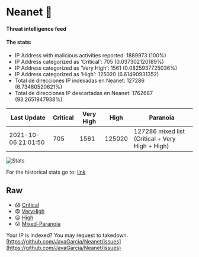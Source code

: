 # Neanet :hocho:
#### Threat intelligence feed
#### The stats:

- IP Address with malicious activities reported: 1889973 (100%)
- IP Address categorized as 'Critical':  705 (0.037302120189%)
- IP Address categorized as 'Very High':  1561 (0.0825937725036%)
- IP Address categorized as 'High':  125020 (6.61490931352)
- Total de direcciones IP indexadas en Neanet:  127286 (6.73480520621%)
- Total de direcciones IP descartadas en Neanet:  1762687 (93.2651947938%)

| Last Update | Critical | Very High | High | Paranoia |
| --- | --- | --- | --- | --- |
| 2021-10-06 21:01:50 | 705 | 1561 | 125020 | 127286 mixed list (Critical + Very High + High)|

![Stats](https://docs.google.com/spreadsheets/d/e/2PACX-1vSnaNMIXVabIpDJjufMlzH7poXnshF3mgd8Is1g9ytUEzVsP5my4Trn8f-xkoLLQ38xpL3HtmUexLo6/pubchart?oid=501124687&format=image)

For the historical stats go to: [link](/stats.csv)
## Raw
- :scream: [Critical](https://raw.githubusercontent.com/JavaGarcia/Neanet/master/blacklists/neanet_critical.txt)
- :fearful: [VeryHigh](https://raw.githubusercontent.com/JavaGarcia/Neanet/master/blacklists/neanet_veryHigh.txtt)
- :frowning: [High](https://raw.githubusercontent.com/JavaGarcia/Neanet/master/blacklists/neanet_high.txt)
- :dizzy_face: [Mixed-Paranoia](https://raw.githubusercontent.com/JavaGarcia/Neanet/master/blacklists/neanet_all.txt)


Your IP is indexed? You may request to takedown. [https://github.com/JavaGarcia/Neanet/issues](https://github.com/JavaGarcia/Neanet/issues)





























































































































































































































































































































































































































































































































































































































































































































































































































































































































































































































































































































































































































































































































































































































































































































































































































































































































































































































































































































































































































































































































































































































































































































































































































































































































































































































































































































































































































































































































































































































































































































































































































































































































































































































































































































































































































































































































































































































































































































































































































































































































































































































































































































































































































































































































































































































































































































































































































































































































































































































































































































































































































































































































































































































































































































































































































































































































































































































































































































































































































































































































































































































































































































































































































































































































































































































































































































































































































































































































































































































































































































































































































































































































































































































































































































































































































































































































































































































































































































































































































































































































































































































































































































































































































































































































































































































































































































































































































































































































































































































































































































































































































































































































































































































































































